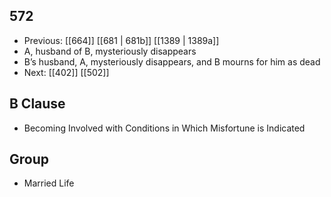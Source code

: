 ## 572
- Previous: [[664]] [[681 | 681b]] [[1389 | 1389a]] 
- A, husband of B, mysteriously disappears
- B’s husband, A, mysteriously disappears, and B mourns for him as dead
- Next: [[402]] [[502]] 

## B Clause
- Becoming Involved with Conditions in Which Misfortune is Indicated

## Group
- Married Life

